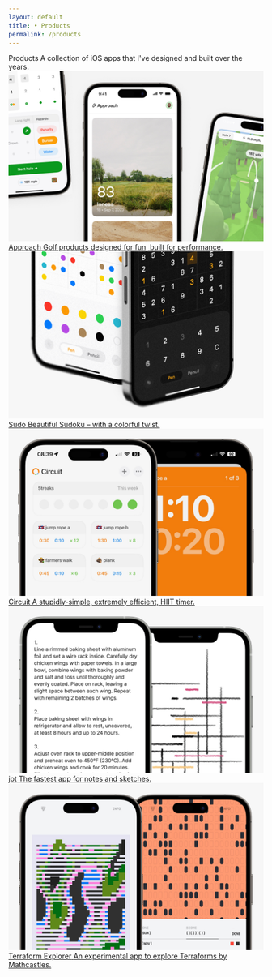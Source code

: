 ```yaml
---
layout: default 
title: • Products
permalink: /products
---
```


  <div class="col-8">
    <span class="title">Products</span>
    <span class="subtitle">A collection of iOS apps that I've designed and built over the years.</span>
  </div>

<section>
  <div class="col-8 gap-12">
    <a href="/products/approach" class="mb-24">
      <img src="/img/products/approach.jpg" loading="lazy">
      <span class="title color-approach">Approach</span>
      <span class="subtitle color-approach">Golf products designed for fun, built for performance.</span>
    </a>
    <a href="/products/sudo" class="mb-24">
      <img src="/img/products/sudoku.jpg" loading="lazy">
      <span class="title color-sudo">Sudo</span>
      <span class="subtitle color-sudo">Beautiful Sudoku – with a colorful twist.</span>
    </a>
    <a href="/products/circuit" class="mb-24">
      <img src="/img/products/circuit.jpg" loading="lazy">
      <span class="title color-circuit">Circuit</span>
      <span class="subtitle color-circuit">A stupidly-simple, extremely efficient, HIIT timer.</span>
    </a>
    <a href="/products/jot" class="mb-24">
      <img src="/img/products/jot.jpg" loading="lazy">
      <span class="title color-jot">jot</span>
      <span class="subtitle color-jot">The fastest app for notes and sketches.</span>
    </a>
    <a href="/products/terraforms">
      <img src="/img/products/terraforms.jpg" loading="lazy">
      <span class="title color-terraforms">Terraform Explorer</span>
      <span class="subtitle color-terraforms">An experimental app to explore Terraforms by Mathcastles.</span>
    </a>
  </div>
</section>